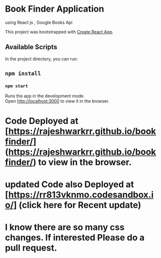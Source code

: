 # Book Finder Application 
using React js , Google Books Api

This project was bootstrapped with [Create React App](https://github.com/facebook/create-react-app).

## Available Scripts

In the project directory, you can run: 
## `npm install`
### `npm start`

Runs the app in the development mode.<br>
Open [http://localhost:3000](http://localhost:3000) to view it in the browser.

# Code Deployed at [https://rajeshwarkrr.github.io/bookfinder/] (https://rajeshwarkrr.github.io/bookfinder/) to view in the browser.
# updated Code also Deployed at [https://rr813vknmo.codesandbox.io/] (click here for Recent update) 
# I know there are so many css changes. If interested Please do a pull request. 
